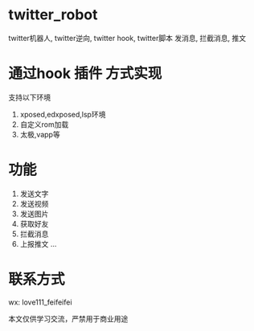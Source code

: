 # twitter_robot
twitter机器人, twitter逆向, twitter hook, twitter脚本 发消息, 拦截消息, 推文



# 通过hook 插件 方式实现 
支持以下环境

1. xposed,edxposed,lsp环境
2. 自定义rom加载
3. 太极,vapp等



# 功能
1. 发送文字
2. 发送视频
3. 发送图片
4. 获取好友
5. 拦截消息
6. 上报推文
   ...


# 联系方式


wx: love111_feifeifei

本文仅供学习交流，严禁用于商业用途
